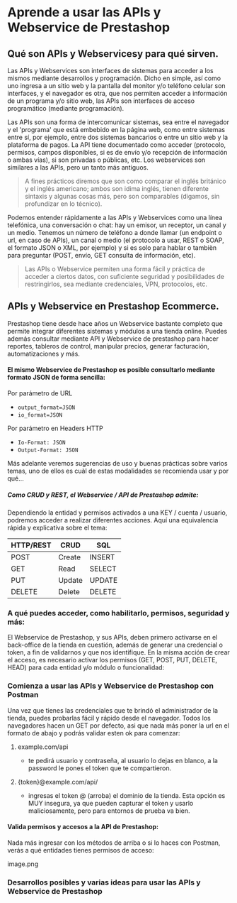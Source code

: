# Aprende a usar las APIs y Webservice de Prestashop

## Qué son APIs y Webservicesy para qué sirven.

Las APIs y Webservices son interfaces de sistemas para acceder a los mismos mediante desarrollos y programación. Dicho en simple, así como uno ingresa a un sitio web y la pantalla del monitor y/o teléfono celular son interfaces, y el navegador es otra, que nos permiten acceder a información de un programa y/o sitio web, las APIs son interfaces de acceso programático (mediante programación).

Las APIs son una forma de intercomunicar sistemas, sea entre el navegador y el 'programa' que está embebido en la página web, como entre sistemas entre sí, por ejemplo, entre dos sistemas bancarios o entre un sitio web y la plataforma de pagos. La API tiene documentado como acceder (protocolo, permisos, campos disponibles, si es de envío y/o recepción de información o ambas vías), si son privadas o públicas, etc. Los webservices son similares a las APIs, pero un tanto más antiguos.

> A fines prácticos diremos que son como comparar el inglés británico y el inglés americano; ambos son idima inglés, tienen diferente sintaxis y algunas cosas más, pero son comparables (digamos, sin profundizar en lo técnico).

Podemos entender rápidamente a las APIs y Webservices como una línea telefónica, una conversación o chat: hay un emisor, un receptor, un canal y un medio. Tenemos un número de teléfono a donde llamar (un endpoint o url, en caso de APIs), un canal o medio (el protocolo a usar, REST o SOAP, el formato JSON o XML, por ejemplo) y si es solo para hablar o tambièn para preguntar (POST, envío, GET consulta de información, etc).

> Las APIs o Webservice permiten una forma fácil y práctica de acceder a ciertos datos, con suficiente seguridad y posibilidades de restringirlos, sea mediante credenciales, VPN, protocolos, etc.

## APIs y Webservice en Prestashop Ecommerce.

Prestashop tiene desde hace años un Webservice bastante completo que permite integrar diferentes sistemas y módulos a una tienda online. Puedes además consultar mediante API y Webservice de prestashop para hacer reportes, tableros de control, manipular precios, generar facturación, automatizaciones y más.

#### El mismo Webservice de Prestashop es posible consultarlo mediante formato JSON de forma sencilla:

Por parámetro de URL

- `output_format=JSON`
- `io_format=JSON`

Por parámetro en Headers HTTP

- `Io-Format: JSON`
- `Output-Format: JSON`

Más adelante veremos sugerencias de uso y buenas prácticas sobre varios temas, uno de ellos es cuàl de estas modalidades se recomienda usar y por qué...

##### Como CRUD y REST, el Webservice / API de Prestashop admite:

Dependiendo la entidad y permisos activados a una KEY / cuenta / usuario, podremos acceder a realizar diferentes acciones. Aquí una equivalencia rápida y explicativa sobre el tema:

|   HTTP/REST |  CRUD   |   SQL     |
|   ---       |  ---    |   ---     |
|   POST      |	Create  |   INSERT  |
|   GET       |	Read    |	SELECT  |
|   PUT       |	Update  |	UPDATE  |
|   DELETE    |	Delete  |	DELETE  |


### A qué puedes acceder, como habilitarlo, permisos, seguridad y más:

El Webservice de Prestashop, y sus APIs, deben primero activarse en el back-office de la tienda en cuestión, además de generar una credencial o token, a fin de validarnos y que nos identifique. En la misma acción de crear el acceso, es necesario activar los permisos (GET, POST, PUT, DELETE, HEAD) para cada entidad y/o módulo o funcionalidad:



### Comienza a usar las APIs y Webservice de Prestashop con Postman

Una vez que tienes las credenciales que te brindó el administrador de la tienda, puedes probarlas fácil y rápido desde el navegador. Todos los navegadores hacen un GET por defecto, asi que nada más poner la url en el formato de abajo y podrás validar esten ok para comenzar:

1. example.com/api
    - te pedirá usuario y contraseña, al usuario lo dejas en blanco, a la password le pones el token que te compartieron.

2. {token}@example.com/api/
    - ingresas el token @ (arroba) el dominio de la tienda. Esta opción es MUY insegura, ya que pueden capturar el token y usarlo maliciosamente, pero para entornos de prueba va bien.

#### Valida permisos y accesos a la API de Prestashop:

Nada más ingresar con los métodos de arriba o si lo haces con Postman, verás a qué entidades tienes permisos de acceso:

image.png

### Desarrollos posibles y varias ideas para usar las APIs y Webservice de Prestashop